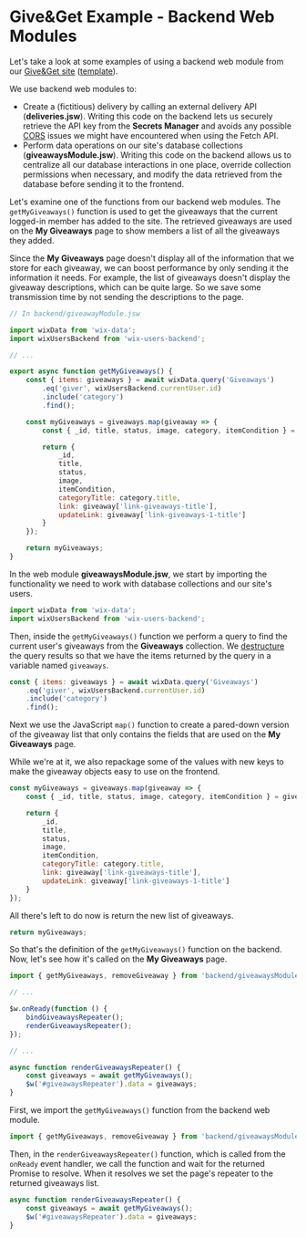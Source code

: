 # Give&Get Example - Backend Web Modules

Let's take a look at some examples of using a backend web module from our [Give&Get site](https://www.wix.com/velo-dev/giveandget) ([template](https://editor.wix.com/html/editor/web/renderer/new?siteId=bc57d791-a42d-4f8c-b74e-bd51b6dd0095&metaSiteId=398bcfa9-b93e-435a-95ea-9a0c15d56d36&autoDevMode=true)). 

We use backend web modules to:

-   Create a (fictitious) delivery by calling an external delivery API (**deliveries.jsw**). Writing this code on the backend lets us securely retrieve the API key from the **Secrets Manager** and avoids any possible [CORS](https://developer.mozilla.org/en-US/docs/Web/HTTP/CORS) issues we might have encountered when using the Fetch API.
-   Perform data operations on our site's database collections (**giveawaysModule.jsw**). Writing this code on the backend allows us to centralize all our database interactions in one place, override collection permissions when necessary, and modify the data retrieved from the database before sending it to the frontend.

Let's examine one of the functions from our backend web modules. The `getMyGiveaways()` function is used to get the giveaways that the current logged-in member has added to the site. The retrieved giveaways are used on the **My Giveaways** page to show members a list of all the giveaways they added.

Since the **My Giveaways** page doesn't display all of the information that we store for each giveaway, we can boost performance by only sending it the information it needs. For example, the list of giveaways doesn't display the giveaway descriptions, which can be quite large. So we save some transmission time by not sending the descriptions to the page.

```javascript
// In backend/giveawayModule.jsw

import wixData from 'wix-data';
import wixUsersBackend from 'wix-users-backend';

// ...

export async function getMyGiveaways() {
    const { items: giveaways } = await wixData.query('Giveaways')
        .eq('giver', wixUsersBackend.currentUser.id)
        .include('category')
        .find();

    const myGiveaways = giveaways.map(giveaway => {
        const { _id, title, status, image, category, itemCondition } = giveaway

        return {
            _id,
            title,
            status,
            image,
            itemCondition,
            categoryTitle: category.title,
            link: giveaway['link-giveaways-title'],
            updateLink: giveaway['link-giveaways-1-title']
        }
    });

    return myGiveaways;
}
```

In the web module **giveawaysModule.jsw**, we start by importing the functionality we need to work with database collections and our site's users.

```javascript
import wixData from 'wix-data';
import wixUsersBackend from 'wix-users-backend';
```

Then, inside the `getMyGiveaways()` function we perform a query to find the current user's giveaways from the **Giveaways** collection. We [destructure](https://developer.mozilla.org/en-US/docs/Web/JavaScript/Reference/Operators/Destructuring_assignment) the query results so that we have the items returned by the query in a variable named `giveaways`.

```javascript
const { items: giveaways } = await wixData.query('Giveaways')
    .eq('giver', wixUsersBackend.currentUser.id)
    .include('category')
    .find();
```

Next we use the JavaScript `map()` function to create a pared-down version of the giveaway list that only contains the fields that are used on the **My Giveaways** page.

While we're at it, we also repackage some of the values with new keys to make the giveaway objects easy to use on the frontend.

```javascript
const myGiveaways = giveaways.map(giveaway => {
    const { _id, title, status, image, category, itemCondition } = giveaway

    return {
        _id,
        title,
        status,
        image,
        itemCondition,
        categoryTitle: category.title,
        link: giveaway['link-giveaways-title'],
        updateLink: giveaway['link-giveaways-1-title']
    }
});
```

All there's left to do now is return the new list of giveaways.

```javascript
return myGiveaways;
```

So that's the definition of the `getMyGiveaways()` function on the backend. Now, let's see how it's called on the **My Giveaways** page.

```javascript
import { getMyGiveaways, removeGiveaway } from 'backend/giveawaysModule';

// ...

$w.onReady(function () {
    bindGiveawaysRepeater();
    renderGiveawaysRepeater();
});

// ...

async function renderGiveawaysRepeater() {
    const giveaways = await getMyGiveaways();
    $w('#giveawaysRepeater').data = giveaways;
}
```

First, we import the `getMyGiveaways()` function from the backend web module.

```javascript
import { getMyGiveaways, removeGiveaway } from 'backend/giveawaysModule';
```

Then, in the `renderGiveawaysRepeater()` function, which is called from the `onReady` event handler, we call the function and wait for the returned Promise to resolve. When it resolves we set the page's repeater to the returned giveaways list.

```javascript
async function renderGiveawaysRepeater() {
    const giveaways = await getMyGiveaways();
    $w('#giveawaysRepeater').data = giveaways;
}
```